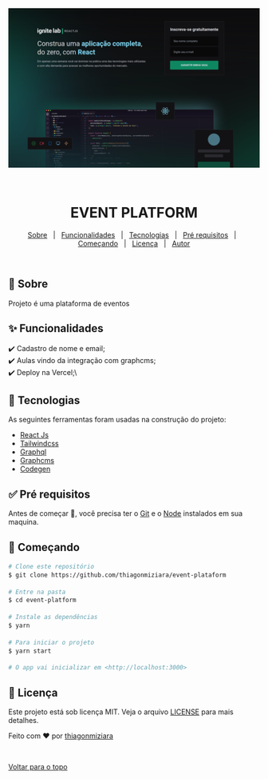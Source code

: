 <div align="center" id="top"> 
  <img src="./src/assets/readme.png" alt="event-platform" />

&#xa0;

  <!-- <a href="https://dogs.netlify.com">Demo</a> -->
</div>

<h1 align="center">EVENT PLATFORM</h1>

<p align="center">
  <a href="#dart-sobre">Sobre</a> &#xa0; | &#xa0; 
  <a href="#sparkles-funcionalidades">Funcionalidades</a> &#xa0; | &#xa0;
  <a href="#rocket-tecnologias">Tecnologias</a> &#xa0; | &#xa0;
  <a href="#white_check_mark-pré-requesitos">Pré requisitos</a> &#xa0; | &#xa0;
  <a href="#checkered_flag-começando">Começando</a> &#xa0; | &#xa0;
  <a href="#memo-licença">Licença</a> &#xa0; | &#xa0;
  <a href="https://github.com/thiagonmiziara" target="_blank">Autor</a>
</p>

<br>

## :dart: Sobre

Projeto é uma plataforma de eventos

## :sparkles: Funcionalidades

:heavy_check_mark: Cadastro de nome e email;\
:heavy_check_mark: Aulas vindo da integração com graphcms;\
:heavy_check_mark: Deploy na Vercel;\

## :rocket: Tecnologias

As seguintes ferramentas foram usadas na construção do projeto:

- [React Js](https://pt-br.reactjs.org/)
- [Tailwindcss](https://tailwindcss.dev/)
- [Graphql](https://graphql.dev/)
- [Graphcms](https://graphcms.dev/)
- [Codegen](https://codegen.dev/)

## :white_check_mark: Pré requisitos

Antes de começar :checkered_flag:, você precisa ter o [Git](https://git-scm.com) e o [Node](https://nodejs.org/en/) instalados em sua maquina.

## :checkered_flag: Começando

```bash
# Clone este repositório
$ git clone https://github.com/thiagonmiziara/event-plataform

# Entre na pasta
$ cd event-platform

# Instale as dependências
$ yarn

# Para iniciar o projeto
$ yarn start

# O app vai inicializar em <http://localhost:3000>
```

## :memo: Licença

Este projeto está sob licença MIT. Veja o arquivo [LICENSE](LICENSE.md) para mais detalhes.

Feito com :heart: por <a href="https://github.com/thiagonmiziara" target="_blank">thiagonmiziara</a>

&#xa0;

<a href="#top">Voltar para o topo</a>
